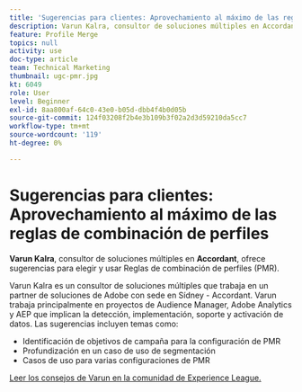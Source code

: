 ```yaml
---
title: 'Sugerencias para clientes: Aprovechamiento al máximo de las reglas de combinación de perfiles'
description: Varun Kalra, consultor de soluciones múltiples en Accordant, ofrece sugerencias para elegir y utilizar Reglas de combinación de perfiles (PMR).
feature: Profile Merge
topics: null
activity: use
doc-type: article
team: Technical Marketing
thumbnail: ugc-pmr.jpg
kt: 6049
role: User
level: Beginner
exl-id: 8aa800af-64c0-43e0-b05d-dbb4f4b0d05b
source-git-commit: 124f03208f2b4e3b109b3f02a2d3d59210da5cc7
workflow-type: tm+mt
source-wordcount: '119'
ht-degree: 0%

---
```


# Sugerencias para clientes: Aprovechamiento al máximo de las reglas de combinación de perfiles

**Varun Kalra**, consultor de soluciones múltiples en **Accordant**, ofrece sugerencias para elegir y usar Reglas de combinación de perfiles (PMR).

Varun Kalra es un consultor de soluciones múltiples que trabaja en un partner de soluciones de Adobe con sede en Sídney - Accordant. Varun trabaja principalmente en proyectos de Audience Manager, Adobe Analytics y AEP que implican la detección, implementación, soporte y activación de datos. Las sugerencias incluyen temas como:

* Identificación de objetivos de campaña para la configuración de PMR
* Profundización en un caso de uso de segmentación
* Casos de uso para varias configuraciones de PMR

[Leer los consejos de Varun en la comunidad de Experience League.](https://experienceleaguecommunities.adobe.com/t5/adobe-audience-manager-blogs/getting-the-most-out-of-profile-merge-rules-tips-tricks-and/ba-p/372248?profile.language=es)

